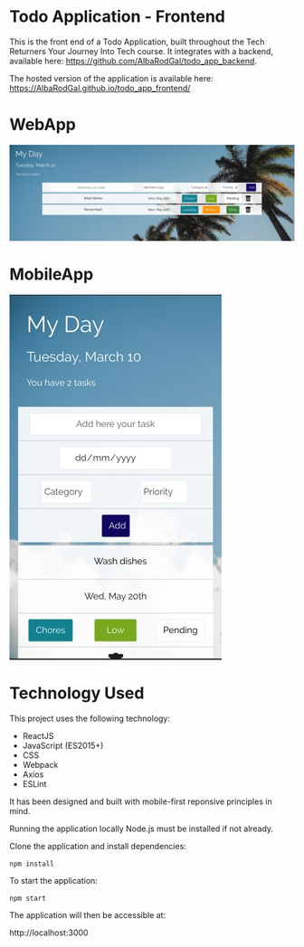 # Todo Application - Frontend
This is the front end of a Todo Application, built throughout the Tech Returners Your Journey Into Tech course. It integrates with a backend, available here: https://github.com/AlbaRodGal/todo_app_backend.

The hosted version of the application is available here: https://AlbaRodGal.github.io/todo_app_frontend/

# WebApp

![WebApp](https://github.com/AlbaRodGal/todo_app_frontend/blob/master/resources/web.jpeg)

# MobileApp

![MobileApp](https://github.com/AlbaRodGal/todo_app_frontend/blob/master/resources/mobile.jpeg)




# Technology Used
This project uses the following technology:

- ReactJS
- JavaScript (ES2015+)
- CSS
- Webpack
- Axios
- ESLint

It has been designed and built with mobile-first reponsive principles in mind.

Running the application locally
Node.js must be installed if not already.

Clone the application and install dependencies:
```
npm install
```
To start the application:
```
npm start
```
The application will then be accessible at:

http://localhost:3000
